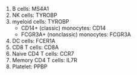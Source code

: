 1. B cells: MS4A1
2. NK cells: TYROBP
3. myeloid cells: TYROBP
   - CD14+ (classic) monocytes: CD14
   - FCGR3A+ (nonclassic) monocytes: FCGR3A
4. DC cells: FCER1A
5. CD8 T cells: CD8A
6. Naive CD4 T cells: CCR7
7. Memory CD4 T cells: IL7R
8. Platelet: PPBP
